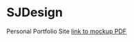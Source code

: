 # SJDesign
Personal Portfolio Site
[link to mockup PDF](https://drive.google.com/file/d/1xFs5yPFB2w636st_0yOWmRWytrd_ubjZ/view?usp=sharing)
